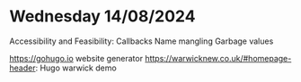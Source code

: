 # Wednesday 14/08/2024

Accessibility and Feasibility:
	Callbacks
	Name mangling
	Garbage values

https://gohugo.io website generator
https://warwicknew.co.uk/#homepage-header: Hugo warwick demo
